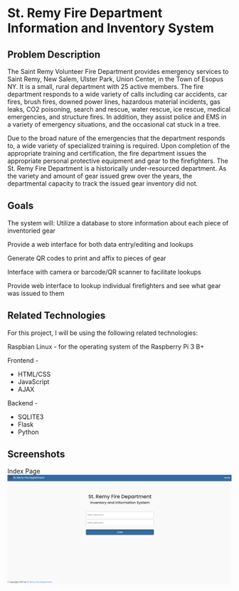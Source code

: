 # St. Remy Fire Department Information and Inventory System


## Problem Description

The Saint Remy Volunteer Fire Department provides emergency services to Saint Remy, New Salem, Ulster Park, Union Center, in the Town of Esopus NY. It is a small, rural department with 25 active members. The fire department responds to a wide variety of calls including car accidents, car fires, brush fires, downed power lines, hazardous material incidents, gas leaks, CO2 poisoning, search and rescue, water rescue, ice rescue, medical emergencies, and structure fires. In addition, they assist police and EMS in a variety of emergency situations, and the occasional cat stuck in a tree.

Due to the broad nature of the emergencies that the department responds to, a wide variety of specialized training is required. Upon completion of the appropriate training and certification, the fire department issues the appropriate personal protective equipment and gear to the firefighters. The St. Remy Fire Department is a historically under-resourced department. As the variety and amount of gear issued grew over the years, the departmental capacity to track the issued gear inventory did not.

## Goals

The system will:
Utilize a database to store information about each piece of inventoried gear

Provide a web interface for both data entry/editing and lookups

Generate QR codes to print and affix to pieces of gear

Interface with camera or barcode/QR scanner to facilitate lookups

Provide web interface to lookup individual firefighters and see what gear was issued to them


## Related Technologies
For this project, I will be using the following related technologies: 

Raspbian Linux - for the operating system of the Raspberry Pi 3 B+

Frontend -

- HTML/CSS
- JavaScript
- AJAX

Backend -
- SQLITE3
- Flask
- Python

## Screenshots
Index Page
![alt text](screenshots/index_screenshot.png)